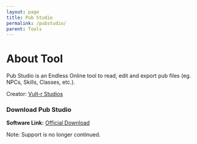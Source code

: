 ```yaml
---
layout: page
title: Pub Studio
permalink: /pubstudio/
parent: Tools
---
```


# About Tool

Pub Studio is an Endless Online tool to read, edit and export pub files (eg. NPCs, Skills, Classes, etc.).

Creator: [Vult-r Studios](https://vult-r.com/)

### Download Pub Studio

**Software Link:** [Official Download](https://www.endless-online.com/dev/pubstudio/EoPub03G.zip)

Note: Support is no longer continued. 